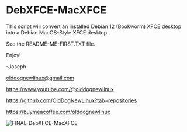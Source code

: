 # DebXFCE-MacXFCE
This script will convert an installed Debian 12 (Bookworm) XFCE desktop into a Debian MacOS-Style XFCE desktop.

See the README-ME-FIRST.TXT file.

Enjoy! 

-Joseph

olddognewlinux@gmail.com

https://www.youtube.com/@olddognewlinux

https://github.com/OldDogNewLinux?tab=repositories

https://buymeacoffee.com/olddognewlinux

![FINAL-DebXFCE-MacXFCE](https://github.com/user-attachments/assets/52351a66-6b9e-4385-8973-281ace9b11d5)
